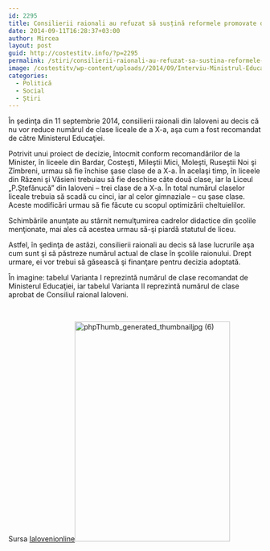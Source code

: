 ```yaml
---
id: 2295
title: Consilierii raionali au refuzat să susțină reformele promovate de Ministerul Educaţiei
date: 2014-09-11T16:28:37+03:00
author: Mircea
layout: post
guid: http://costestitv.info/?p=2295
permalink: /stiri/consilierii-raionali-au-refuzat-sa-sustina-reformele-promovate-de-ministerul-educatiei/
image: /costestitv/wp-content/uploads//2014/09/Interviu-Ministrul-Educatiei-RM-Maia-Sandu-1.jpg
categories:
  - Politică
  - Social
  - Știri
---
```

În şedinţa din 11 septembrie 2014, consilierii raionali din Ialoveni au decis că nu vor reduce numărul de clase liceale de a X-a, aşa cum a fost recomandat de către Ministerul Educaţiei.<!--more-->

Potrivit unui proiect de decizie, întocmit conform recomandărilor de la Minister, în liceele din Bardar, Costeşti, Mileştii Mici, Moleşti, Ruseştii Noi şi Zîmbreni, urmau să fie închise şase clase de a X-a. În acelaşi timp, în liceele din Răzeni şi Văsieni trebuiau să fie deschise câte două clase, iar la Liceul „P.Ştefănucă” din Ialoveni – trei clase de a X-a. În total numărul claselor liceale trebuia să scadă cu cinci, iar al celor gimnaziale – cu şase clase. Aceste modificări urmau să fie făcute cu scopul optimizării cheltuielilor.

Schimbările anunţate au stârnit nemulţumirea cadrelor didactice din şcolile menţionate, mai ales că acestea urmau să-şi piardă statutul de liceu.

Astfel, în şedinţa de astăzi, consilierii raionali au decis să lase lucrurile aşa cum sunt şi să păstreze numărul actual de clase în şcolile raionului. Drept urmare, ei vor trebui să găsească şi finanţare pentru decizia adoptată.

În imagine: tabelul Varianta I reprezintă numărul de clase recomandat de Ministerul Educaţiei, iar tabelul Varianta II reprezintă numărul de clase aprobat de Consiliul raional Ialoveni.

&nbsp;

Sursa <a href="http://ialovenionline.md" target="_blank">Ialovenionline</a>[<img class="alignleft wp-image-2296" src="/costestitv/wp-content/uploads//2014/09/phpThumb_generated_thumbnailjpg-6.jpg" alt="phpThumb_generated_thumbnailjpg (6)" width="309" height="437" />](/costestitv/wp-content/uploads//2014/09/phpThumb_generated_thumbnailjpg-6.jpg)

&nbsp;

&nbsp;

&nbsp;

&nbsp;

&nbsp;